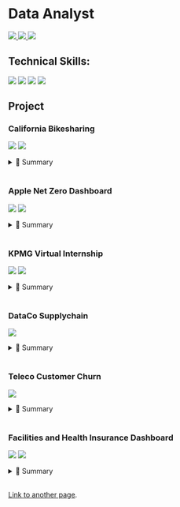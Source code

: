 # Data Analyst

<p>
  <a href="https://www.linkedin.com/in/mmubarakahmad/">
  <img src="https://img.shields.io/badge/LinkedIn-0077B5?style=for-the-badge&logo=linkedin&logoColor=white" />
  </a>
  <a href="https://medium.com/@alanmaulana44">
  <img src="https://img.shields.io/badge/Medium-12100E?style=for-the-badge&logo=medium&logoColor=white" />
  </a>
  <a href="mailto:maulanamubarakahmad@gmail.com"><img src="https://img.shields.io/badge/Gmail-D14836?style=for-the-badge&logo=gmail&logoColor=white" />
  </a>
  </p>
  

## Technical Skills:  
<img src="https://img.shields.io/badge/Microsoft_Excel-217346?style=for-the-badge&logo=microsoft-excel&logoColor=white" />
<img src="https://img.shields.io/badge/PostgreSQL-316192?style=for-the-badge&logo=postgresql&logoColor=white" />
<img src="https://img.shields.io/badge/python-3670A0?style=for-the-badge&logo=python&logoColor=ffdd54" />
<img src="https://img.shields.io/badge/Tableau-E97627?style=for-the-badge&logo=Tableau&logoColor=white" />

## Project

### **California Bikesharing**  
<a href="https://github.com/alanmaulanaa/bikeshare"><img src="https://img.shields.io/badge/GitHub-100000?style=for-the-badge&logo=github&logoColor=white" /></a>
<a href="https://bikeshare-dicoding.streamlit.app/"><img src="https://img.shields.io/badge/Streamlit-FF4B4B?style=for-the-badge&logo=Streamlit&logoColor=white" /></a>
<details>
  <summary>📃 Summary</summary>
</details><br>
<p>
</p>

### **Apple Net Zero Dashboard**  
<a href="https://github.com/alanmaulanaa/applenetzero"><img src="https://img.shields.io/badge/GitHub-100000?style=for-the-badge&logo=github&logoColor=white" /></a>
<a href="https://public.tableau.com/app/profile/maulana.mubarak.ahmad/viz/AppleDashboard_16971175073930/AppleDashboard?publish=yes"><img src="https://img.shields.io/badge/Tableau-E97627?style=for-the-badge&logo=Tableau&logoColor=white" /></a>
<details>
  <summary>📃 Summary</summary>
</details><br>


### **KPMG Virtual Internship**  
<p><a href="https://github.com/alanmaulanaa/KPMG-Virtual-Internship"><img src="https://img.shields.io/badge/GitHub-100000?style=for-the-badge&logo=github&logoColor=white" /></a>
<a href="https://public.tableau.com/app/profile/maulana.mubarak.ahmad/viz/KPMGVirtualInternshipDashboard_16965160745940/KPMGVirtualInternshipDashboard"><img src="https://img.shields.io/badge/Tableau-E97627?style=for-the-badge&logo=Tableau&logoColor=white" /></a></p>
<details>
  <summary>📃 Summary</summary>
</details><br>

### **DataCo Supplychain**  
<a href="https://github.com/alanmaulanaa/supplychain"><img src="https://img.shields.io/badge/GitHub-100000?style=for-the-badge&logo=github&logoColor=white" /></a>  
<details>
  <summary>📃 Summary</summary>
</details><br>


### **Teleco Customer Churn**  
<a href="https://github.com/alanmaulanaa/telecom-customer-churn"><img src="https://img.shields.io/badge/GitHub-100000?style=for-the-badge&logo=github&logoColor=white" /></a>  
<details>
  <summary>📃 Summary</summary>
  AAA
</details><br>

### **Facilities and Health Insurance Dashboard**  
<p><a href="https://github.com/alanmaulanaa/Facility-Health-Insurance"><img src="https://img.shields.io/badge/GitHub-100000?style=for-the-badge&logo=github&logoColor=white" /></a>
<a href="https://public.tableau.com/app/profile/maulana.mubarak.ahmad/viz/Dashboard_16758764911660/MainDashboard"><img src="https://img.shields.io/badge/Tableau-E97627?style=for-the-badge&logo=Tableau&logoColor=white" /></a></p>
<details>
  <summary>📃 Summary</summary>
</details><br>

[Link to another page](./project1.html).








